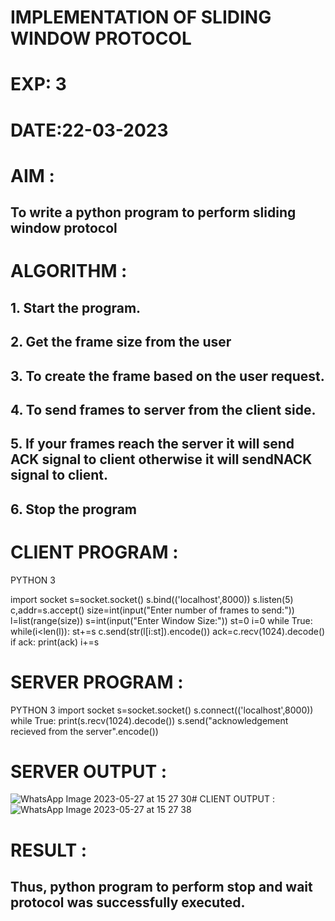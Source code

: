# IMPLEMENTATION OF SLIDING WINDOW PROTOCOL

# EXP: 3

# DATE:22-03-2023

# AIM :
## To write a python program to perform sliding window protocol


# ALGORITHM :
## 1. Start the program.
## 2. Get the frame size from the user
## 3. To create the frame based on the user request.
## 4. To send frames to server from the client side.
## 5. If your frames reach the server it will send ACK signal to client otherwise it will sendNACK signal to client.

## 6. Stop the program

# CLIENT PROGRAM :
PYTHON 3 

import socket
s=socket.socket()
s.bind(('localhost',8000))
s.listen(5)
c,addr=s.accept()
size=int(input("Enter number of frames to send:"))
l=list(range(size))
s=int(input("Enter Window Size:"))
st=0
i=0
while True:
	while(i<len(l)):
		st+=s
		c.send(str(l[i:st]).encode())
		ack=c.recv(1024).decode()
		if ack:
			print(ack)
			i+=s


# SERVER PROGRAM :
PYTHON 3
import socket
s=socket.socket()
s.connect(('localhost',8000))
while True:
	print(s.recv(1024).decode())
	s.send("acknowledgement recieved from the server".encode())



# SERVER OUTPUT :
![WhatsApp Image 2023-05-27 at 15 27 30](https://github.com/SudharsanamRK/EX-3/assets/115523484/8a82ca8f-ed15-4113-bb77-132541f19705)# CLIENT OUTPUT :
![WhatsApp Image 2023-05-27 at 15 27 38](https://github.com/SudharsanamRK/EX-3/assets/115523484/f9cc18a0-961d-4d3d-8e4e-ee3c85d00d34)


# RESULT :
## Thus, python program to perform stop and wait protocol was successfully executed.
